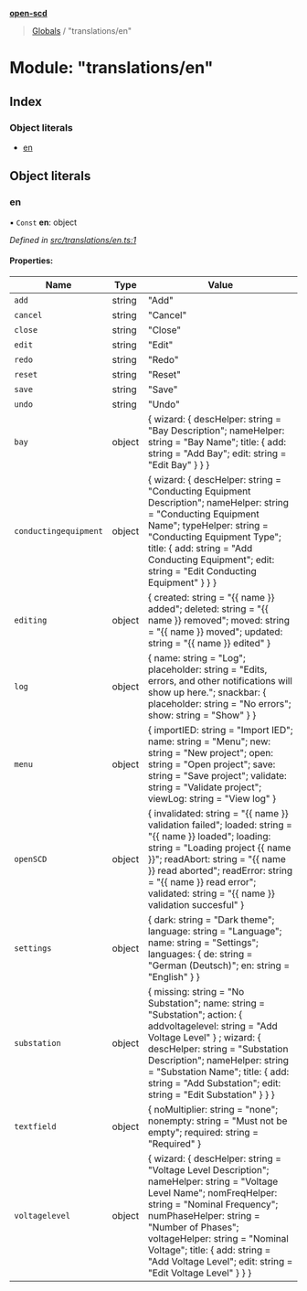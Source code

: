**[open-scd](../README.md)**

> [Globals](../globals.md) / "translations/en"

# Module: "translations/en"

## Index

### Object literals

* [en](_translations_en_.md#en)

## Object literals

### en

▪ `Const` **en**: object

*Defined in [src/translations/en.ts:1](https://github.com/openscd/open-scd/blob/12e7252/src/translations/en.ts#L1)*

#### Properties:

Name | Type | Value |
------ | ------ | ------ |
`add` | string | "Add" |
`cancel` | string | "Cancel" |
`close` | string | "Close" |
`edit` | string | "Edit" |
`redo` | string | "Redo" |
`reset` | string | "Reset" |
`save` | string | "Save" |
`undo` | string | "Undo" |
`bay` | object | { wizard: { descHelper: string = "Bay Description"; nameHelper: string = "Bay Name"; title: { add: string = "Add Bay"; edit: string = "Edit Bay" }  }  } |
`conductingequipment` | object | { wizard: { descHelper: string = "Conducting Equipment Description"; nameHelper: string = "Conducting Equipment Name"; typeHelper: string = "Conducting Equipment Type"; title: { add: string = "Add Conducting Equipment"; edit: string = "Edit Conducting Equipment" }  }  } |
`editing` | object | { created: string = "{{ name }} added"; deleted: string = "{{ name }} removed"; moved: string = "{{ name }} moved"; updated: string = "{{ name }} edited" } |
`log` | object | { name: string = "Log"; placeholder: string = "Edits, errors, and other notifications will show up here."; snackbar: { placeholder: string = "No errors"; show: string = "Show" }  } |
`menu` | object | { importIED: string = "Import IED"; name: string = "Menu"; new: string = "New project"; open: string = "Open project"; save: string = "Save project"; validate: string = "Validate project"; viewLog: string = "View log" } |
`openSCD` | object | { invalidated: string = "{{ name }} validation failed"; loaded: string = "{{ name }} loaded"; loading: string = "Loading project {{ name }}"; readAbort: string = "{{ name }} read aborted"; readError: string = "{{ name }} read error"; validated: string = "{{ name }} validation succesful" } |
`settings` | object | { dark: string = "Dark theme"; language: string = "Language"; name: string = "Settings"; languages: { de: string = "German (Deutsch)"; en: string = "English" }  } |
`substation` | object | { missing: string = "No Substation"; name: string = "Substation"; action: { addvoltagelevel: string = "Add Voltage Level" } ; wizard: { descHelper: string = "Substation Description"; nameHelper: string = "Substation Name"; title: { add: string = "Add Substation"; edit: string = "Edit Substation" }  }  } |
`textfield` | object | { noMultiplier: string = "none"; nonempty: string = "Must not be empty"; required: string = "Required" } |
`voltagelevel` | object | { wizard: { descHelper: string = "Voltage Level Description"; nameHelper: string = "Voltage Level Name"; nomFreqHelper: string = "Nominal Frequency"; numPhaseHelper: string = "Number of Phases"; voltageHelper: string = "Nominal Voltage"; title: { add: string = "Add Voltage Level"; edit: string = "Edit Voltage Level" }  }  } |
